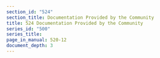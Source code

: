 ```yaml
---
section_id: "524"
section_title: Documentation Provided by the Community
title: 524 Documentation Provided by the Community
series_id: "500"
series_title: 
page_in_manual: 520-12
document_depth: 3
---
```

